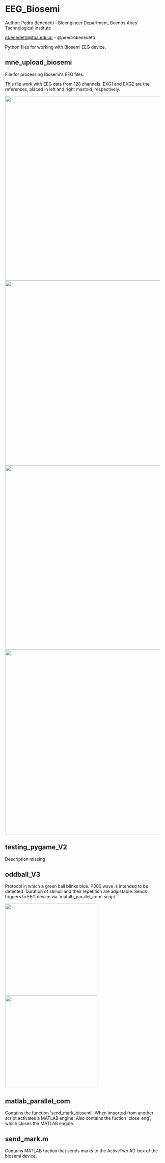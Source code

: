 # EEG_Biosemi

Author: Pedro Benedetti - Bioengineer Department, Buenos Aires' Technological Institute

pbenedetti@itba.edu.ar - @peedrobenedetti

Python files for working with Biosemi EEG device.

## mne_upload_biosemi

File for processing Biosemi's EEG files.

This file work with EEG data from 128 channels. EXG1 and EXG2 are the references, placed in left and right mastoid, respectively.

<img src="https://user-images.githubusercontent.com/105320115/168087179-a85ce94e-ef8f-4d22-9a0b-5a9c3eee6789.png" width="600">

<img src="https://user-images.githubusercontent.com/105320115/168087472-e361ded0-ac94-444d-85cb-6b80152d9b6b.png" width="600">

<img src="https://user-images.githubusercontent.com/105320115/168087551-2abe4a5e-89b3-4802-80a3-1f257d191378.png" width="600">

<img src="https://user-images.githubusercontent.com/105320115/168087605-280e7b92-c6a4-47ae-ba62-e3c5d84e0257.png" width="600">

## testing_pygame_V2
Description missing

## oddball_V3
Protocol in which a green ball blinks blue. P300 wave is intended to be detected. Duration of stimuli and their repetition are adjustable. Sends triggers to EEG device via 'matalb_parallel_com' script.

<img src="https://user-images.githubusercontent.com/105320115/177829291-967dfb34-24f9-41fb-aa0b-b5f989785160.png" width="300">  <img src="https://user-images.githubusercontent.com/105320115/177829556-f9616f91-588d-451e-82d1-9a350450f82e.png" width="300">



## matlab_parallel_com
Contains the function 'send_mark_biosemi'. When imported from another script activates a MATLAB engine. Also contains the fuction 'close_eng', which closes the MATLAB engine.

## send_mark.m
Contains MATLAB fuction that sends marks to the ActiveTwo AD-box of the biosemi device.
